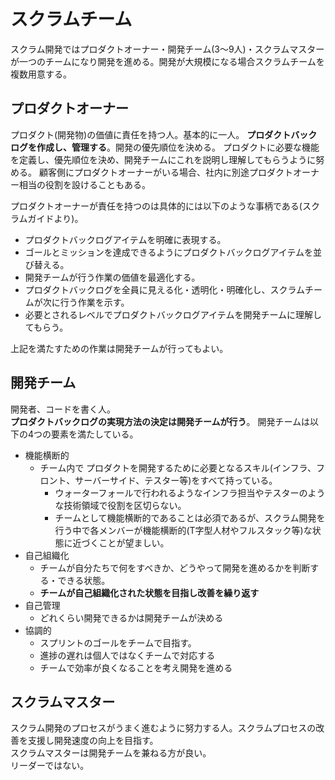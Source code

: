 # スクラムチーム

スクラム開発ではプロダクトオーナー・開発チーム(3～9人)・スクラムマスターが一つのチームになり開発を進める。開発が大規模になる場合スクラムチームを複数用意する。

## プロダクトオーナー

プロダクト(開発物)の価値に責任を持つ人。基本的に一人。
**プロダクトバックログを作成し、管理する**。開発の優先順位を決める。
プロダクトに必要な機能を定義し、優先順位を決め、開発チームにこれを説明し理解してもらうように努める。
顧客側にプロダクトオーナーがいる場合、社内に別途プロダクトオーナー相当の役割を設けることもある。

プロダクトオーナーが責任を持つのは具体的には以下のような事柄である(スクラムガイドより)。

- プロダクトバックログアイテムを明確に表現する。
- ゴールとミッションを達成できるようにプロダクトバックログアイテムを並び替える。
- 開発チームが行う作業の価値を最適化する。
- プロダクトバックログを全員に見える化・透明化・明確化し、スクラムチームが次に行う作業を示す。
- 必要とされるレベルでプロダクトバックログアイテムを開発チームに理解してもらう。

上記を満たすための作業は開発チームが行ってもよい。

## 開発チーム

開発者、コードを書く人。  
**プロダクトバックログの実現方法の決定は開発チームが行う**。
開発チームは以下の4つの要素を満たしている。

- 機能横断的
    - チーム内で プロダクトを開発するために必要となるスキル(インフラ、フロント、サーバーサイド、テスター等)をすべて持っている。
        - ウォーターフォールで行われるようなインフラ担当やテスターのような技術領域で役割を区切らない。
        - チームとして機能横断的であることは必須であるが、スクラム開発を行う中で各メンバーが機能横断的(T字型人材やフルスタック等)な状態に近づくことが望ましい。
- 自己組織化
    - チームが自分たちで何をすべきか、どうやって開発を進めるかを判断する・できる状態。
    - **チームが自己組織化された状態を目指し改善を繰り返す**
- 自己管理
    - どれくらい開発できるかは開発チームが決める
- 協調的
    - スプリントのゴールをチームで目指す。
    - 進捗の遅れは個人ではなくチームで対応する
    - チームで効率が良くなることを考え開発を進める

## スクラムマスター

スクラム開発のプロセスがうまく進むように努力する人。スクラムプロセスの改善を支援し開発速度の向上を目指す。  
スクラムマスターは開発チームを兼ねる方が良い。  
リーダーではない。
